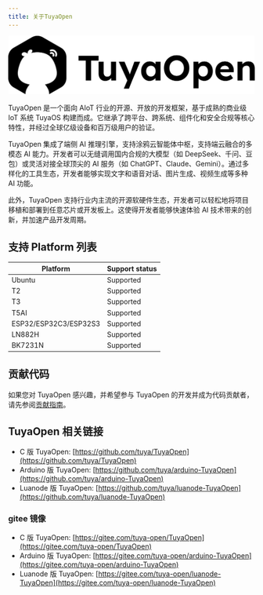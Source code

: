 ```yaml
---
title: 关于TuyaOpen
---
```


![TuyaOpen](images/TuyaOpen.png)

TuyaOpen 是一个面向 AIoT 行业的开源、开放的开发框架，基于成熟的商业级 IoT 系统 TuyaOS 构建而成。它继承了跨平台、跨系统、组件化和安全合规等核心特性，并经过全球亿级设备和百万级用户的验证。

TuyaOpen 集成了端侧 AI 推理引擎，支持涂鸦云智能体中枢，支持端云融合的多模态 AI 能力。开发者可以无缝调用国内合规的大模型（如 DeepSeek、千问、豆包）或灵活对接全球顶尖的 AI 服务（如 ChatGPT、Claude、Gemini）。通过多样化的工具生态，开发者能够实现文字和语音对话、图片生成、视频生成等多种 AI 功能。

此外，TuyaOpen 支持行业内主流的开源软硬件生态，开发者可以轻松地将项目移植和部署到任意芯片或开发板上。这使得开发者能够快速体验 AI 技术带来的创新，并加速产品开发周期。

## 支持 Platform 列表

| Platform              | Support status |
| --------------------- | -------------- |
| Ubuntu                | Supported      |
| T2                    | Supported      |
| T3                    | Supported      |
| T5AI                  | Supported      |
| ESP32/ESP32C3/ESP32S3 | Supported      |
| LN882H                | Supported      |
| BK7231N               | Supported      |

## 贡献代码

如果您对 TuyaOpen 感兴趣，并希望参与 TuyaOpen 的开发并成为代码贡献者，请先参阅[贡献指南](./contribute/contribute-guide.md)。

## TuyaOpen 相关链接

- C 版 TuyaOpen: [https://github.com/tuya/TuyaOpen](https://github.com/tuya/TuyaOpen)
- Arduino 版 TuyaOpen: [https://github.com/tuya/arduino-TuyaOpen](https://github.com/tuya/arduino-TuyaOpen)
- Luanode 版 TuyaOpen: [https://github.com/tuya/luanode-TuyaOpen](https://github.com/tuya/luanode-TuyaOpen)

### gitee 镜像

- C 版 TuyaOpen: [https://gitee.com/tuya-open/TuyaOpen](https://gitee.com/tuya-open/TuyaOpen)
- Arduino 版 TuyaOpen: [https://gitee.com/tuya-open/arduino-TuyaOpen](https://gitee.com/tuya-open/arduino-TuyaOpen)
- Luanode 版 TuyaOpen: [https://gitee.com/tuya-open/luanode-TuyaOpen](https://gitee.com/tuya-open/luanode-TuyaOpen)
